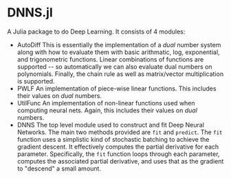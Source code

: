 # DNNS.jl
A Julia package to do Deep Learning.
It consists of 4 modules:
- AutoDiff
    This is essentially the implementation of a *dual* number system along with
    how to evaluate them with basic arithmatic, log, exponential, and trigonometric functions.
    Linear combinations of functions are supported -- so automatically we can also evaluate dual numbers on
    polynomials.
    Finally, the chain rule as well as matrix/vector multiplication is supported.
- PWLF
    An implementation of piece-wise linear functions. This includes their values on *dual* numbers.
- UtilFunc
    An implementation of non-linear functions used when computing neural nets. Again, this includes their 
    values on *dual* numbers.
- DNNS
    The top level module used to construct and fit Deep Neural Networks.
    The main two methods provided are `fit` and `predict`.
    The `fit` function uses a simplistic kind of stochastic batching to achieve 
    the gradient descent. It effectively computes the partial derivative for each parameter.
    Specifically, the `fit` function loops through each parameter, computes the associated partial
    derivative, and uses that as the gradient to "descend" a small amount.

